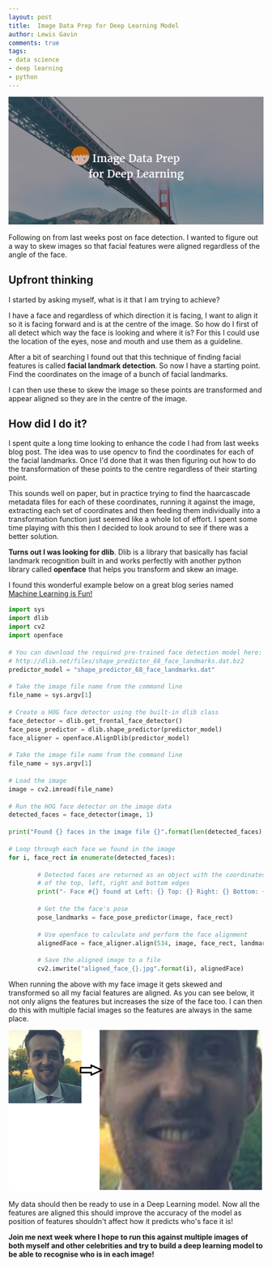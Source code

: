 ```yaml
--- 
layout: post 
title:  Image Data Prep for Deep Learning Model
author: Lewis Gavin 
comments: true 
tags: 
- data science
- deep learning
- python
---
```


![Image Data Prep for Deep Learning Model](../images/dataprep.png)

Following on from last weeks post on face detection. I wanted to figure out a way to skew images so that facial features were aligned regardless of the angle of the face. 

## Upfront thinking

I started by asking myself, what is it that I am trying to achieve? 

I have a face and regardless of which direction it is facing, I want to align it so it is facing forward and is at the centre of the image. So how do I first of all detect which way the face is looking and where it is? For this I could use the location of the eyes, nose and mouth and use them as a guideline.

After a bit of searching I found out that this technique of finding facial features is called **facial landmark detection**. So now I have a starting point. Find the coordinates on the image of a bunch of facial landmarks.

I can then use these to skew the image so these points are transformed and appear aligned so they are in the centre of the image. 

## How did I do it?

I spent quite a long time looking to enhance the code I had from last weeks blog post. The idea was to use opencv to find the coordinates for each of the facial landmarks. Once I'd done that it was then figuring out how to do the transformation of these points to the centre regardless of their starting point.

This sounds well on paper, but in practice trying to find the haarcascade metadata files for each of these coordinates, running it against the image, extracting each set of coordinates and then feeding them individually into a transformation function just seemed like a whole lot of effort. I spent some time playing with this then I decided to look around to see if there was a better solution.

**Turns out I was looking for dlib**. Dlib is a library that basically has facial landmark recognition built in and works perfectly with another python library called **openface** that helps you transform and skew an image.

I found this wonderful example below on a great blog series named [Machine Learning is Fun!](https://medium.com/@ageitgey/machine-learning-is-fun-part-4-modern-face-recognition-with-deep-learning-c3cffc121d78#.di1l1wgpv)

~~~python
import sys
import dlib
import cv2
import openface

# You can download the required pre-trained face detection model here:
# http://dlib.net/files/shape_predictor_68_face_landmarks.dat.bz2
predictor_model = "shape_predictor_68_face_landmarks.dat"

# Take the image file name from the command line
file_name = sys.argv[1]

# Create a HOG face detector using the built-in dlib class
face_detector = dlib.get_frontal_face_detector()
face_pose_predictor = dlib.shape_predictor(predictor_model)
face_aligner = openface.AlignDlib(predictor_model)

# Take the image file name from the command line
file_name = sys.argv[1]

# Load the image
image = cv2.imread(file_name)

# Run the HOG face detector on the image data
detected_faces = face_detector(image, 1)

print("Found {} faces in the image file {}".format(len(detected_faces), file_name))

# Loop through each face we found in the image
for i, face_rect in enumerate(detected_faces):

        # Detected faces are returned as an object with the coordinates
        # of the top, left, right and bottom edges
        print("- Face #{} found at Left: {} Top: {} Right: {} Bottom: {}".format(i, face_rect.left(), face_rect.top(), face_rect.right(), face_rect.bottom()))

        # Get the the face's pose
        pose_landmarks = face_pose_predictor(image, face_rect)

        # Use openface to calculate and perform the face alignment
        alignedFace = face_aligner.align(534, image, face_rect, landmarkIndices=openface.AlignDlib.OUTER_EYES_AND_NOSE)

        # Save the aligned image to a file
        cv2.imwrite("aligned_face_{}.jpg".format(i), alignedFace)

~~~

When running the above with my face image it gets skewed and transformed so all my facial features are aligned. As you can see below, it not only aligns the features but increases the size of the face too. I can then do this with multiple facial images so the features are always in the same place.


![Face skewed](../images/before_after.jpg)


My data should then be ready to use in a Deep Learning model. Now all the features are aligned this should improve the accuracy of the model as position of features shouldn't affect how it predicts who's face it is!

**Join me next week where I hope to run this against multiple images of both myself and other celebrities and try to build a deep learning model to be able to recognise who is in each image!**

